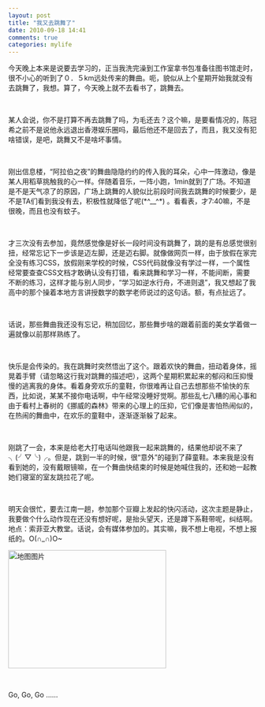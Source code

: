 ```yaml
---
layout: post
title: "我又去跳舞了"
date: 2010-09-18 14:41
comments: true
categories: mylife
---
```

<p>今天晚上本来是说要去学习的，正当我洗完澡到工作室拿书包准备往图书馆走时，很不小心的听到了０．５km远处传来的舞曲。呃，貌似从上个星期开始我就没有去跳舞了，我想。算了，今天晚上就不去看书了，跳舞去。</p>  <p>&#160;</p>  <p>某人会说，你不是打算不再去跳舞了吗，为毛还去？这个嘛，是要看情况的，陈冠希之前不是说他永远退出香港娱乐圈吗，最后他还不是回去了，而且，我又没有犯啥错误，是吧，跳舞又不是啥坏事情。</p>  <p>&#160;</p>  <p>刚出信息楼，“阿拉伯之夜”的舞曲隐隐约约的传入我的耳朵，心中一阵激动，像是某人用稻草挑触我的心一样。伴随着音乐，一阵小跑，1min就到了广场。不知道是不是天气凉了的原因，广场上跳舞的人貌似比前段时间我去跳舞的时候要少，是不是TA们看到我没有去，积极性就降低了呢(*^__^*) 。看看表，才7:40嘛，不是很晚，而且也没有蚊子。</p>  <p>&#160;</p><!--more-->  <p>才三次没有去参加，竟然感觉像是好长一段时间没有跳舞了，跳的是有总感觉很别扭，经常忘记下一步该是迈左脚，还是迈右脚。就像做网页一样，由于放假在家完全没有练习CSS，放假刚来学校的时候，CSS代码就像没有学过一样，一个属性经常要查查CSS文档才敢确认没有打错，看来跳舞和学习一样，不能间断，需要不断的练习，这样才能与别人同步，“学习如逆水行舟，不进则退”，我又想起了我高中的那个操着本地方言讲授数学的数学老师说过的这句话。额，有点扯远了。</p>  <p>&#160;</p>  <p>话说，那些舞曲我还没有忘记，稍加回忆，那些舞步啥的跟着前面的美女学着做一遍就像以前那样熟练了。</p>  <p>&#160;</p>  <p>快乐是会传染的。我在跳舞时突然悟出了这个。跟着欢快的舞曲，扭动着身体，摇晃着手臂（请忽略这行我对跳舞的描述吧），这两个星期积累起来的郁闷和压抑慢慢的逃离我的身体。看着身旁欢乐的童鞋，你很难再让自己去想那些不愉快的东西，比如说，某某不接你电话啊，中午经常没睡好觉啊。那些乱七八糟的闹心事和由于看村上春树的《挪威的森林》带来的心理上的压抑，它们像是害怕热闹似的，在热闹的舞曲中，在欢乐的童鞋中，逐渐逐渐躲了起来。</p>  <p>&#160;</p>  <p>刚跳了一会，本来是给老大打电话叫他跟我一起来跳舞的，结果他却说不来了╮(╯▽╰)╭。但是，跳到一半的时候，很“意外”的碰到了薛童鞋。本来我是没有看到她的，没有戴眼镜嘛，在一个舞曲快结束的时候是她喊住我的，还和她一起教她们寝室的室友跳拉花了呢。</p>  <p>&#160;</p>  <p>明天会很忙，要去江南一趟，参加那个豆瓣上发起的快闪活动，这次主题是静止，我要做个什么动作现在还没有想好呢，是抬头望天，还是蹲下系鞋带呢，纠结啊。地点：索菲亚大教堂。话说，会有媒体参加的。其实嘛，我不想上电视，不想上报纸的。O(∩_∩)O~</p>  <div style="padding-bottom: 0px; margin: 0px; padding-left: 0px; padding-right: 0px; display: inline; float: none; padding-top: 0px" id="scid:84E294D0-71C9-4bd0-A0FE-95764E0368D9:98d02b19-a1c5-4b47-9b9b-f58094d8640c" class="wlWriterEditableSmartContent"><a href="http://www.bing.com/maps/default.aspx?v=2&amp;cp=45.7701~126.6277&amp;lvl=17&amp;style=r&amp;mkt=en-us&amp;FORM=LLWR" id="map-e7af833e-180d-4230-90f1-32f6755bf19c" alt="查看地图" title="查看地图"><img src="http://glowjiang.appspot.com/media/aglnbG93amlhbmdyDQsSBU1lZGlhGNGABQw" width="320" height="240" alt="地图图片"></a></div>  <p>&#160;</p>  <p>Go, Go, Go ……</p>